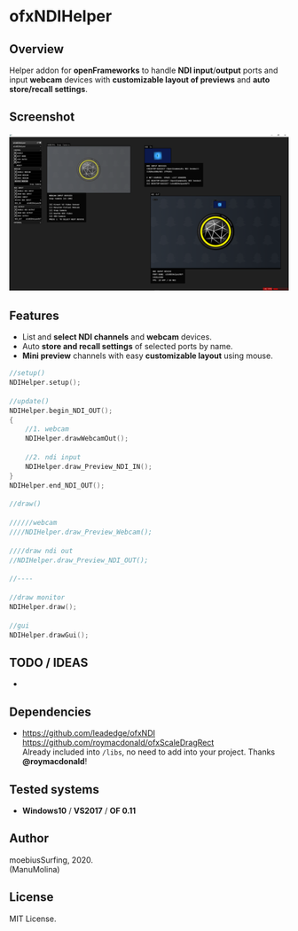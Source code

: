 # ofxNDIHelper

## Overview
Helper addon for **openFrameworks** to handle **NDI input**/**output** ports and input **webcam** devices with **customizable layout of previews** and **auto store/recall settings**.

## Screenshot
![image](/readme_images/Capture.PNG?raw=true "Capture.PNG")

## Features
- List and **select NDI channels** and **webcam** devices.
- Auto **store and recall settings** of selected ports by name.
- **Mini preview** channels with easy **customizable layout** using mouse.

```.cpp
//setup()
NDIHelper.setup();

//update()
NDIHelper.begin_NDI_OUT();
{
	//1. webcam
	NDIHelper.drawWebcamOut();

	//2. ndi input
	NDIHelper.draw_Preview_NDI_IN();
}
NDIHelper.end_NDI_OUT();

//draw()

//////webcam
////NDIHelper.draw_Preview_Webcam();

////draw ndi out
//NDIHelper.draw_Preview_NDI_OUT();

//----

//draw monitor
NDIHelper.draw();

//gui
NDIHelper.drawGui();
```

## TODO / IDEAS
-

## Dependencies
* https://github.com/leadedge/ofxNDI  
  https://github.com/roymacdonald/ofxScaleDragRect  
  Already included into `/libs`, no need to add into your project. Thanks **@roymacdonald**!  

## Tested systems
- **Windows10** / **VS2017** / **OF 0.11**

## Author
moebiusSurfing, 2020.  
(ManuMolina) 

## License
MIT License.